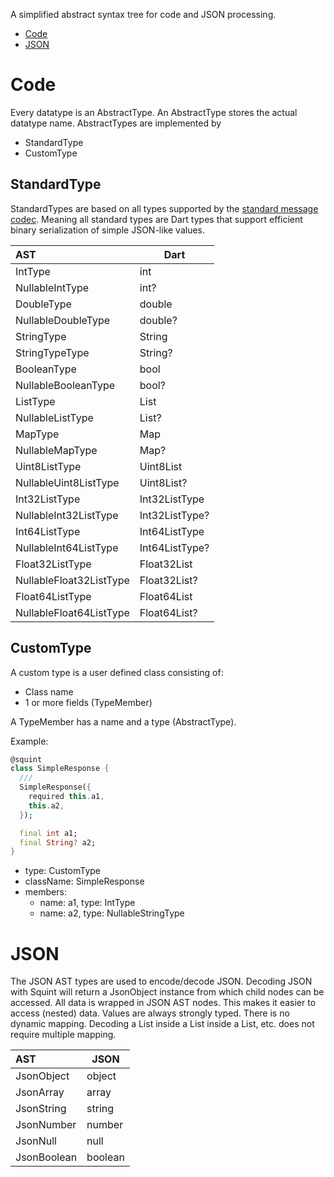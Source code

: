 A simplified abstract syntax tree for code and JSON processing.
- [Code](#Code)
- [JSON](#JSON)

# Code
Every datatype is an AbstractType. An AbstractType stores the actual datatype name.
AbstractTypes are implemented by 
- StandardType
- CustomType 

## StandardType
StandardTypes are based on all types supported by the [standard message codec](https://api.flutter.dev/flutter/services/StandardMessageCodec-class.html).
Meaning all standard types are Dart types that support efficient binary serialization of simple JSON-like values.


| **AST**                 | **Dart**       |
|:------------------------|----------------|
| IntType                 | int            | 
| NullableIntType         | int?           | 
| DoubleType              | double         | 
| NullableDoubleType      | double?        | 
| StringType              | String         | 
| StringTypeType          | String?        |
| BooleanType             | bool           | 
| NullableBooleanType     | bool?          | 
| ListType                | List           | 
| NullableListType        | List?          | 
| MapType                 | Map            | 
| NullableMapType         | Map?           | 
| Uint8ListType           | Uint8List      | 
| NullableUint8ListType   | Uint8List?     | 
| Int32ListType           | Int32ListType  | 
| NullableInt32ListType   | Int32ListType? | 
| Int64ListType           | Int64ListType  | 
| NullableInt64ListType   | Int64ListType? | 
| Float32ListType         | Float32List    | 
| NullableFloat32ListType | Float32List?   | 
| Float64ListType         | Float64List    | 
| NullableFloat64ListType | Float64List?   | 

## CustomType
A custom type is a user defined class consisting of:
- Class name
- 1 or more fields (TypeMember)

A TypeMember has a name and a type (AbstractType).

Example:

```dart
@squint
class SimpleResponse {
  ///
  SimpleResponse({
    required this.a1,
    this.a2,
  });

  final int a1;
  final String? a2;
}
```
- type: CustomType
- className: SimpleResponse
- members:
  - name: a1, type: IntType 
  - name: a2, type: NullableStringType

# JSON
The JSON AST types are used to encode/decode JSON. Decoding
JSON with Squint will return a JsonObject instance from which
child nodes can be accessed. All data is wrapped in JSON AST nodes.
This makes it easier to access (nested) data. Values are always strongly typed.
There is no dynamic mapping. Decoding a List inside a List inside a List, etc.
does not require multiple mapping.


| **AST**                         | **JSON**  |
|:--------------------------------|-----------|
| JsonObject                      | object    |
| JsonArray                       | array     |
| JsonString                      | string    |
| JsonNumber                      | number    |
| JsonNull                        | null      |
| JsonBoolean                     | boolean   |